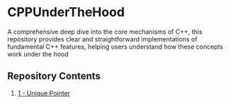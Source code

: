 # CPPUnderTheHood
A comprehensive deep dive into the core mechanisms of C++, this repository provides clear and straightforward implementations of fundamental C++ features, helping users understand how these concepts work under the hood
## Repository Contents
1. [1 - Unique Pointer](https://github.com/AbdelrahmanTarekMahmoud/CPPUnderTheHood/blob/main/UniquePointer/UniquePointer.cpp)
